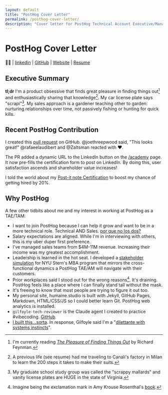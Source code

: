 ```yaml
---
layout: default
title: "PostHog Cover Letter"
permalink: /posthog-cover-letter/
description: "Cover letter for PostHog Technical Account Executive/Manager position"
---
```


# PostHog Cover Letter

👋🏻 | [linkedin](https://www.linkedin.com/in/c-mcconnell) | [GitHub](https://github.com/miqcie) | [Website](https://humaine.studio) | [Resume](https://humaine.studio/#resume)

## Executive Summary

**tl;dr** I'm a product obsessive that finds great pleasure in finding things out[^1] and enthusiastically sharing that knowledge[^2]. My car license plate says "scrapi"[^3]. My sales approach is a gardener teaching other to garden: nurturing relationships over time, not passively fishing or hunting for quick kills.

## Recent PostHog Contribution

I created this [pull request](https://github.com/PostHog/posthog.com/pull/12507) on GitHub. @joethreepwood said, "This looks great!" @rafaeelaudibert and @Zaltsman reacted with ❤️.

The PR added a dynamic URL to the LinkedIn button on the [/academy](https://posthog.com/academy) page. It now pre-fills the certification form to post on LinkedIn. By doing this, user satisfaction ascends and shareholder value increases!

I told the world about my [Post-it note Certification](https://www.linkedin.com/posts/c-mcconnell_im-happy-to-share-that-ive-obtained-a-new-activity-7363888091675172866-FJz-?utm_source=share&utm_medium=member_desktop&rcm=ACoAAACf_CsBHuYPBAgR4PFaZDEYpK7-GU8vYPE) to boost my chance of getting hired by 20%.

## Why PostHog

A few other tidbits about me and my interest in working at PostHog as a TAE/TAM:
- I want to join PostHog because I can help it grow and want to be in a more technical role. Technical AND Sales. [por que no los dos?](https://knowyourmeme.com/memes/why-not-both-why-dont-we-have-both) 
- Salary expectations are aligned. While I'm in interviewing with others, this is my uber duper first preference.
- I've managed sales teams from $4M-11M revenue. Increasing their income was my greatest accomplishment.
- Leadership is learned in the hot seat. I developed a [stakeholder simulation](https://docs.google.com/document/d/1ipFMuWeR03wRYK1FQfdiBMNfjQGdEBdpN1Upo1acJJQ/edit?usp=sharing) for NYU Stern's MBA program that mirrors the cross-functional dynamics a PostHog TAE/AM will navigate with their customers.
- Prior workplaces said I stood out for the wrong reasons[^4]. It's draining. PostHog feels like a place where I can finally stand tall without the mask.
- It's freeing to know that most people are trying to figure it out too.
- My personal site, humaine.studio is built with Jekyll, GitHub Pages, Markdown, HTML/CSS/JS so I could better learn Git. PostHog web analytics is installed.
- `gilfoyle-tech-reviewer` is the Claude agent I created to practice #vibecoding. [GitHub](https://github.com/miqcie/gilfoyle-tech-reviewer). 
- [I built this...sorta](https://humaine.studio/weeks-of-life/). In response, Gilfoyle said I'm a "[dilettante with systems instincts](https://humaine.studio/posts/2025/08/18/gilfoyle/)".

[^1]: I'm currently reading [_The Pleasure of Finding Things Out_](https://ia600101.us.archive.org/17/items/richard-feynman-pdf-library/Feynman%2C%20Richard%20%2837%20books%29/Pleasure%20of%20Finding%20Things%20Out%2C%20The/Feynman%2C%20Richard%20-%20Pleasure%20of%20Finding%20Things%20Out%20%28Basic%2C%201999%29.pdf) by Richard Feynman.
[^2]: A previous life (see resume) had me traveling to Canali's factory in Milan to learn the 200 steps it takes to make their suits.
[^3]: My graduate school study group was called the "scrappy mallards" and vanity license plates are HUGE in the state of Virginia.
[^4]: Imagine being the exclamation mark in Amy Krouse Rosenthal's [book](https://www.goodreads.com/book/show/15815400-exclamation-mark).
